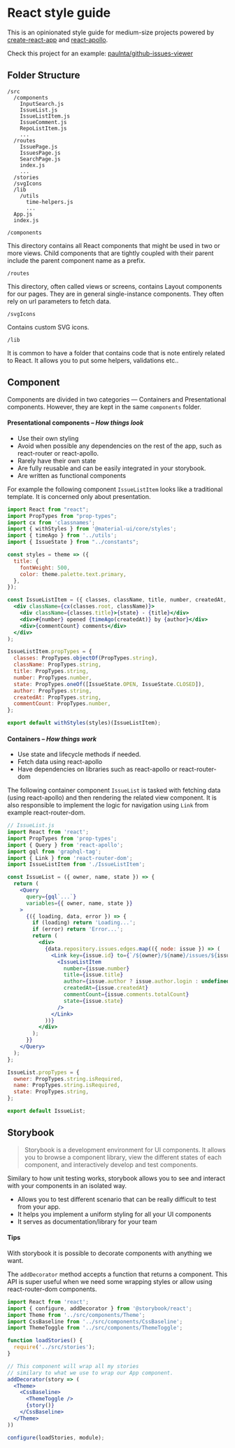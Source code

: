 # React style guide

This is an opinionated style guide for medium-size projects powered by [create-react-app](https://github.com/facebook/create-react-app) and [react-apollo](https://github.com/apollographql/react-apollo).

Check this project for an example: [paulnta/github-issues-viewer](https://github.com/paulnta/github-issues-viewer)

## Folder Structure 

```
/src
  /components
    InputSearch.js
    IssueList.js
    IssueListItem.js
    IssueComment.js
    RepoListItem.js
    ...
  /routes
    IssuePage.js
    IssuesPage.js
    SearchPage.js
    index.js
    ...
  /stories
  /svgIcons
  /lib
    /utils
      time-helpers.js
      ...
  App.js
  index.js
```

`/components` 

This directory contains all React components that might be used in two or more views. Child components that are tightly coupled with their parent include the parent component name as a prefix.

`/routes`

This directory, often called views or screens, contains Layout components for our pages. They are in general single-instance components. They often rely on url parameters to fetch data.

`/svgIcons` 

Contains custom SVG icons.

`/lib`

It is common to have a folder that contains code that is note entirely related to React. It allows you to put some helpers, validations etc..

## Component

Components are divided in two categories — Containers and Presentational components. However, they are kept in the same `components` folder.



#### Presentational components – *How things look*

- Use their own styling
- Avoid when possible any dependencies on the rest of the app, such as react-router or react-apollo.
- Rarely have their own state
- Are fully reusable and can be easily integrated in your storybook.
- Are written as functional components



For example the following component `IssueListItem` looks like a traditional template. It is concerned only about presentation. 

```jsx
import React from "react";
import PropTypes from "prop-types";
import cx from 'classnames';
import { withStyles } from '@material-ui/core/styles';
import { timeAgo } from '../utils';
import { IssueState } from "../constants";

const styles = theme => ({
  title: {
    fontWeight: 500,
    color: theme.palette.text.primary,
  },
});

const IssueListItem = ({ classes, className, title, number, createdAt, state, author, commentCount, loading }) => (
  <div className={cx(classes.root, className)}>
    <div className={classes.title}>{state} - {title}</div>
    <div>#{number} opened {timeAgo(createdAt)} by {author}</div>
    <div>{commentCount} comments</div>
  </div>
);

IssueListItem.propTypes = {
  classes: PropTypes.objectOf(PropTypes.string),
  className: PropTypes.string,
  title: PropTypes.string,
  number: PropTypes.number,
  state: PropTypes.oneOf([IssueState.OPEN, IssueState.CLOSED]),
  author: PropTypes.string,
  createdAt: PropTypes.string,
  commentCount: PropTypes.number,
};

export default withStyles(styles)(IssueListItem);
```



#### Containers – *How things work*

- Use state and lifecycle methods if needed.
- Fetch data using react-apollo
- Have dependencies on libraries such as react-apollo or react-router-dom



The following container component `IssueList` is tasked with fetching data (using react-apollo) and then rendering the related view component. It is also responsible to implement the logic for navigation using `Link` from example react-router-dom. 

```jsx
// IssueList.js
import React from 'react';
import PropTypes from 'prop-types';
import { Query } from 'react-apollo';
import gql from 'graphql-tag';
import { Link } from 'react-router-dom';
import IssueListItem from './IssueListItem';

const IssueList = ({ owner, name, state }) => {
  return (
    <Query
      query={gql`...`}
      variables={{ owner, name, state }}
    >
      {({ loading, data, error }) => {
        if (loading) return 'Loading...';
        if (error) return 'Error...';
        return (
          <div>
            {data.repository.issues.edges.map(({ node: issue }) => (
              <Link key={issue.id} to={`/${owner}/${name}/issues/${issue.number}`}>
                <IssueListItem
                  number={issue.number}
                  title={issue.title}
                  author={issue.author ? issue.author.login : undefined}
                  createdAt={issue.createdAt}
                  commentCount={issue.comments.totalCount}
                  state={issue.state}
                />
              </Link>
            ))}
          </div>
        );
      }}
    </Query>
  );
};

IssueList.propTypes = {
  owner: PropTypes.string.isRequired,
  name: PropTypes.string.isRequired,
  state: PropTypes.string,
};

export default IssueList;
```


## Storybook

> Storybook is a development environment for UI components. It allows you to browse a component library, view the different states of each component, and interactively develop and test components.

Similary to how unit testing works, storybook allows you to see and interact with your components in an isolated way.

- Allows you to test different scenario that can be really difficult to test from your app.
- It helps you implement a uniform styling for all your UI components
- It serves as documentation/library for your team



#### Tips

With storybook it is possible to decorate components with anything we want.

The `addDecorator` method accepts a function that returns a component. This API is super useful when we need some wrapping styles or allow using react-router-dom components.



```jsx
import React from 'react';
import { configure, addDecorator } from '@storybook/react';
import Theme from '../src/components/Theme';
import CssBaseline from '../src/components/CssBaseline';
import ThemeToggle from '../src/components/ThemeToggle';

function loadStories() {
  require('../src/stories');
}

// This component will wrap all my stories
// similary to what we use to wrap our App component.
addDecorator(story => (
  <Theme>
    <CssBaseline>
      <ThemeToggle />
      {story()}
    </CssBaseline>
  </Theme>
))

configure(loadStories, module);
```
